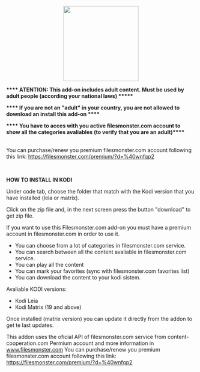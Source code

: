 <p align=center><img src=https://user-images.githubusercontent.com/16547668/126883099-71d0d817-8ac2-47a0-876b-baf6bbf23fde.png height=200 width=200></p>

<b>**** ATENTION: This add-on includes adult content. Must be used by adult people (according your national laws)  *****

**** If you are not an "adult" in your country, you are not allowed to download an install this add-on ****

**** You have to acces with you active filesmonster.com account to show all the categories avaliables  (to verify that you are an adult)****</b>
<br><br>

You can purchase/renew you premium filesmonster.com account following this link: https://filesmonster.com/premium/?d=%40wnfqp2

<br>
  
  <b>HOW TO INSTALL IN KODI</b>

Under code tab, choose the folder that match with the Kodi version that you have installed (leia or matrix).

Click on the zip file and, in the next screen press the button  "download" to get zip file.

If you want to use this Filesmonster.com add-on you must have a premium account in filesmonster.com in order to use it.
- You can choose from a lot of categories in filesmonster.com service.
- You can search between all the content avaliable in filesmonster.com service.
- You can play all the content
- You can mark your favorites (sync with filesmonster.com favorites list)
- You can download the content to your kodi sistem.

Avaliable KODI versions:
* Kodi Leia
* Kodi Matrix (19 and above)

Once installed (matrix version) you can update it directly from the addon to get te last updates.

This addon uses the oficial API of filesmonster.com service from content-cooperation.com
Permium account and more information in www.filesmonster.com
You can purchase/renew you premium filesmonster.com account following this link: https://filesmonster.com/premium/?d=%40wnfqp2
